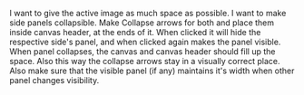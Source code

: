 I want to give the active image as much space as possible. I want to make side panels collapsible. Make Collapse arrows for both and place them inside canvas header, at the ends of it. When clicked it will hide the respective side's panel, and when clicked again makes the panel visible. When panel collapses, the canvas and canvas header should fill up the space. Also this way the collapse arrows stay in a visually correct place.
Also make sure that the visible panel (if any) maintains it's width when other panel changes visibility.


